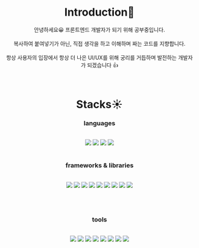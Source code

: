 <div align=center>

# Introduction:wave:

안녕하세요😀 프론트엔드 개발자가 되기 위해 공부중입니다. <br><br>
복사하여 붙여넣기가 아닌, 직접 생각을 하고 이해하며 짜는 코드를 지향합니다. <br><br>
항상 사용자의 입장에서 항상 더 나은 UI/UX를 위해 궁리를 거듭하며 발전하는 개발자가 되겠습니다 👍 <br><br><br>

# Stacks:sunny:
### languages

<br>

<img src="https://img.shields.io/badge/HTML-E34F26?style=for-the-badge&logo=HTML5&logoColor=white">
<img src="https://img.shields.io/badge/CSS-1572B6?style=for-the-badge&logo=CSS3&logoColor=white">
<img src="https://img.shields.io/badge/JavaScript-F7DF1E?style=for-the-badge&logo=JavaScript&logoColor=white">
<img src="https://img.shields.io/badge/TypeScript-3178C6?style=for-the-badge&logo=TypeScript&logoColor=white">
<br><br>

### frameworks & libraries
<br>
<img src="https://img.shields.io/badge/React-61DAFB?style=for-the-badge&logo=React&logoColor=white">
<img src="https://img.shields.io/badge/Sass-CC6699?style=for-the-badge&logo=Sass&logoColor=white">
<img src="https://img.shields.io/badge/CSS Modules-F43059?style=for-the-badge&logo=CSS Modules&logoColor=white">
<img src="https://img.shields.io/badge/Next.js-000000?style=for-the-badge&logo=Next.js&logoColor=white">
<img src="https://img.shields.io/badge/Jest-C21325?style=for-the-badge&logo=Jest&logoColor=white">
<img src="https://img.shields.io/badge/React Query-FF4154?style=for-the-badge&logo=React Query&logoColor=white">
<img src="https://img.shields.io/badge/React Router-CA4245?style=for-the-badge&logo=React Router&logoColor=white">
<img src="https://img.shields.io/badge/Gatsby-663399?style=for-the-badge&logo=Gatsby&logoColor=white">
<img src="https://img.shields.io/badge/styled-components-DB7093?style=for-the-badge&logo=styled-components&logoColor=white">

<br><br>

### tools
<br>
<img src="https://img.shields.io/badge/Webpack-8DD6F9?style=for-the-badge&logo=Webpack&logoColor=white">
<img src="https://img.shields.io/badge/Babel-F9DC3E?style=for-the-badge&logo=Babel&logoColor=white">
<img src="https://img.shields.io/badge/Notion-000000?style=for-the-badge&logo=Notion&logoColor=white">
<img src="https://img.shields.io/badge/Jira-0052CC?style=for-the-badge&logo=Jira&logoColor=white">
<img src="https://img.shields.io/badge/GitHub-181717?style=for-the-badge&logo=GitHub&logoColor=white">
<img src="https://img.shields.io/badge/GitKraken-179287?style=for-the-badge&logo=GitKraken&logoColor=white">
<img src="https://img.shields.io/badge/ESLint-4B32C3?style=for-the-badge&logo=ESLint&logoColor=white">
<img src="https://img.shields.io/badge/Prettier-F7B93E?style=for-the-badge&logo=Prettier&logoColor=white">


